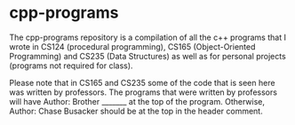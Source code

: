 # cpp-programs

The cpp-programs repository is a compilation of all the c++ programs
that I wrote in CS124 (procedural programming), CS165 (Object-Oriented Programming)
and CS235 (Data Structures) as well as for personal projects (programs not required 
for class).

Please note that in CS165 and CS235 some of the code that is seen here was
written by professors. The programs that were written by professors will have
Author: Brother _______ at the top of the program. Otherwise, Author: Chase Busacker
should be at the top in the header comment.


